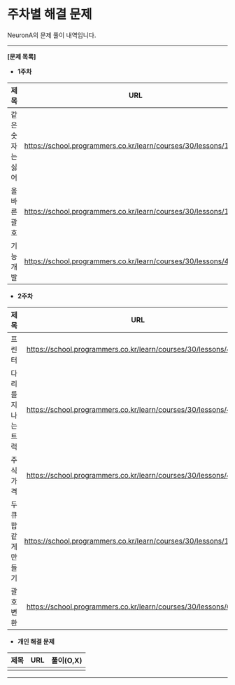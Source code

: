 # 주차별 해결 문제 

NeuronA의 문제 풀이 내역입니다.

------

**[문제 목록]**

* **1주차**

|   제목    |               URL                | 풀이(O,X) |
| :-------: | :------------------------------: | :-------: |
| 같은 숫자는 싫어 | https://school.programmers.co.kr/learn/courses/30/lessons/12906 | O |
| 올바른 괄호 | https://school.programmers.co.kr/learn/courses/30/lessons/12909 | O |
| 기능개발 | https://school.programmers.co.kr/learn/courses/30/lessons/42586 | O |

* **2주차**

|   제목    |               URL                | 풀이(O,X) |
| :-------: | :------------------------------: | :-------: |
| 프린터 | https://school.programmers.co.kr/learn/courses/30/lessons/42587 | O |
| 다리를 지나는 트럭 | https://school.programmers.co.kr/learn/courses/30/lessons/42583 | O |
| 주식가격 | https://school.programmers.co.kr/learn/courses/30/lessons/42584 | O |
| 두 큐 합 같게 만들기 | https://school.programmers.co.kr/learn/courses/30/lessons/118667 | O |
| 괄호 변환 | https://school.programmers.co.kr/learn/courses/30/lessons/60058 |   |

* **개인 해결 문제**

|   제목    |               URL                | 풀이(O,X) |
| :-------: | :------------------------------: | :-------: |
|           |                                  |           |

------